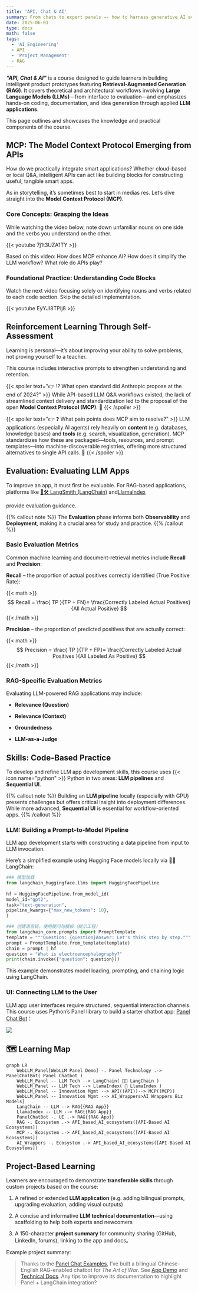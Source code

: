 ```yaml
---
title: 'API, Chat & AI'
summary: From chats to expert panels —- how to harness generative AI ecosystems to create valuable intelligent product prototypes?
date: 2025-06-01
type: docs
math: false
tags:
  - 'AI_Engineering'
  - API
  - 'Project Management'
  - RAG
---
```


_**“API, Chat & AI”**_ is a course designed to guide learners in building intelligent product prototypes featuring **Retrieval-Augmented Generation (RAG)**. It covers theoretical and architectural workflows involving **Large Language Models (LLMs)**—from interface to evaluation—and emphasizes hands-on coding, documentation, and idea generation through applied **LLM applications**.

<!--more-->

This page outlines and showcases the knowledge and practical components of the course.

## MCP: The Model Context Protocol Emerging from APIs

How do we practically integrate smart applications? Whether cloud-based or local Q&A, intelligent APIs can act like building blocks for constructing useful, tangible smart apps.

As in storytelling, it’s sometimes best to start in medias res. Let’s dive straight into the **Model Context Protocol (MCP)**.

### Core Concepts: Grasping the Ideas

While watching the video below, note down unfamiliar nouns on one side and the verbs you understand on the other.

{{< youtube 7j1t3UZA1TY >}}

Based on this video: How does MCP enhance AI? How does it simplify the LLM workflow? What role do APIs play?

### Foundational Practice: Understanding Code Blocks

Watch the next video focusing solely on identifying nouns and verbs related to each code section. Skip the detailed implementation.

{{< youtube EyYJI8TPIj8 >}}

## Reinforcement Learning Through Self-Assessment

Learning is personal—it’s about improving your ability to solve problems, not proving yourself to a teacher.

This course includes interactive prompts to strengthen understanding and retention.

{{< spoiler text="👉 ⁉ What open standard did Anthropic propose at the end of 2024?" >}} While API-based LLM Q&A workflows existed, the lack of streamlined context delivery and standardization led to the proposal of the open **Model Context Protocol (MCP)**. 🎉 {{< /spoiler >}}

{{< spoiler text="👉 ❓ What pain points does MCP aim to resolve?" >}} LLM applications (especially AI agents) rely heavily on **content** (e.g. databases, knowledge bases) and **tools** (e.g. search, visualization, generation). MCP standardizes how these are packaged—tools, resources, and prompt templates—into machine-discoverable registries, offering more structured alternatives to single API calls. 🎉 {{< /spoiler >}}

## Evaluation: Evaluating LLM Apps

To improve an app, it must first be evaluable. For RAG-based applications, platforms like [🦜️🛠️ LangSmith (LangChain)](https://docs.smith.langchain.com/evaluation/tutorials/rag) and[LlamaIndex](https://docs.llamaindex.ai/en/stable/module_guides/evaluating/)

provide evaluation guidance.

{{% callout note %}} The **Evaluation** phase informs both **Observability** and **Deployment**, making it a crucial area for study and practice. {{% /callout %}}

### Basic Evaluation Metrics

Common machine learning and document-retrieval metrics include **Recall** and **Precision**:

**Recall** – the proportion of actual positives correctly identified (True Positive Rate):

{{< math >}} $$ Recall = \frac{ TP }{TP + FN}= \frac{Correctly Labeled Actual Positives}{All Actual Positive} $$ {{< /math >}}

**Precision** – the proportion of predicted positives that are actually correct:

{{< math >}} $$ Precision = \frac{ TP }{TP + FP}= \frac{Correctly Labeled Actual Positives }{All Labeled As Positive} $$ {{< /math >}}

### RAG-Specific Evaluation Metrics

Evaluating LLM-powered RAG applications may include:

- **Relevance (Question)**
    
- **Relevance (Context)**
    
- **Groundedness**
    
- **LLM-as-a-Judge**
    

## Skills: Code-Based Practice

To develop and refine LLM app development skills, this course uses {{< icon name="python" >}} Python in two areas: **LLM pipelines** and **Sequential UI**.

{{% callout note %}} Building an **LLM pipeline** locally (especially with GPU) presents challenges but offers critical insight into deployment differences. While more advanced, **Sequential UI** is essential for workflow-oriented apps. {{% /callout %}}

### LLM: Building a Prompt-to-Model Pipeline

LLM app development starts with constructing a data pipeline from input to LLM invocation.

Here’s a simplified example using Hugging Face models locally via 🦜️🔗 LangChain:

```python
### 模型加载
from langchain_huggingface.llms import HuggingFacePipeline  
  
hf = HuggingFacePipeline.from_model_id(  
model_id="gpt2",  
task="text-generation",  
pipeline_kwargs={"max_new_tokens": 10},  
)

### 创建语言链，使用提问句模板（提示工程）
from langchain_core.prompts import PromptTemplate
template = """Question: {question}Answer: Let's think step by step."""
prompt = PromptTemplate.from_template(template)
chain = prompt | hf
question = "What is electroencephalography?"
print(chain.invoke({"question": question}))
```

This example demonstrates model loading, prompting, and chaining logic using LangChain.

### UI: Connecting LLM to the User

LLM app user interfaces require structured, sequential interaction channels. This course uses Python’s Panel library to build a starter chatbot app: [Panel Chat Bot](https://github.com/holoviz-topics/panel-chat-examples)：

![](./featured3.jpg)

##  🗺 Learning Map

```mermaid
graph LR
    WebLLM_Panel[WebLLM Panel Demo] -. Panel Technology .-> PanelChatBot( Panel Chatbot )
    WebLLM_Panel -- LLM Tech --> LangChain( 🦜🔗 LangChain )
    WebLLM_Panel -- LLM Tech --> LlamaIndex( 🦙 LlamaIndex )
    WebLLM_Panel -- Innovation Mgmt --> API((API))--> MCP((MCP))
    WebLLM_Panel -- Innovation Mgmt --> AI_Wrappers>AI Wrappers Biz Models]
    LangChain -- LLM --> RAG{{RAG App}}
    LlamaIndex -- LLM --> RAG{{RAG App}}
    PanelChatBot -. UI .-> RAG{{RAG App}}
    RAG -. Ecosystem .-> API_based_AI_ecosystems([API-Based AI Ecosystems])
    MCP -. Ecosystem .-> API_based_AI_ecosystems([API-Based AI Ecosystems])
    AI_Wrappers -. Ecosystem .-> API_based_AI_ecosystems([API-Based AI Ecosystems])
```


## Project-Based Learning

Learners are encouraged to demonstrate **transferable skills** through custom projects based on the course:

1. A refined or extended **LLM application** (e.g. adding bilingual prompts, upgrading evaluation, adding visual outputs)
    
2. A concise and informative **LLM technical documentation**—using scaffolding to help both experts and newcomers
    
3. A 150-character **project summary** for community sharing (GitHub, LinkedIn, forums), linking to the app and docs。

Example project summary:

> Thanks to the [Panel Chat Examples](https://holoviz-topics.github.io/panel-chat-examples/), I’ve built a bilingual Chinese-English RAG-enabled chatbot for _The Art of War_. See [App Demo](#AppDemo) and [Technical Docs](#TechnicalDocs). Any tips to improve its documentation to highlight Panel + LangChain integration?

